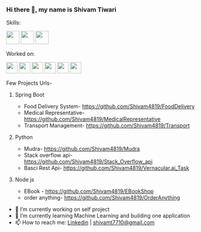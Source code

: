 ### Hi there 👋, my name is Shivam Tiwari

Skills:

<img src='https://img.shields.io/badge/Java-ED8B00?style=for-the-badge&logo=java&logoColor=white' height='35'/> <img src='https://img.shields.io/badge/MySQL-00000F?style=for-the-badge&logo=mysql&logoColor=white' height='35' /> <img src='https://img.shields.io/badge/Spring Boot-ED8B00?style=for-the-badge&logo=Spring Boot&logoColor=orage' height='35' /> 

Worked on:

<img src='https://img.shields.io/badge/Android-3DDC84?style=for-the-badge&logo=android&logoColor=white' height='30'/> <img src='https://img.shields.io/badge/Python-00000F?style=for-the-badge&logo=Python&logoColor=white' height='30' /> <img src='https://img.shields.io/badge/React Js-ED8B00?style=for-the-badge&logo=React&logoColor=orage' height='30' /> <img src='https://img.shields.io/badge/Node Js-3DDC84?style=for-the-badge&logo=Node.js&logoColor=white' height='30'/> <img src='https://img.shields.io/badge/Redis-00000F?style=for-the-badge&logo=Redis&logoColor=white' height='30' /> <img src='https://img.shields.io/badge/Mongo DB-ED8B00?style=for-the-badge&logo=MongoDB&logoColor=orage' height='30' />

Few Projects Urls-
 1. Spring Boot
 
    - Food Delivery System- https://github.com/Shivam4819/FoodDelivery
    - Medical Representative- https://github.com/Shivam4819/MedicalRepresentative
    - Transport Management- https://github.com/Shivam4819/Transport  
 
 2. Python 
 
    - Mudra- https://github.com/Shivam4819/Mudra
    - Stack overflow api- https://github.com/Shivam4819/Stack_Overflow_api
    - Basci Rest Api- https://github.com/Shivam4819/Vernacular.ai_Task
    

 3. Node js
    - EBook - https://github.com/Shivam4819/EBookShop
    - order anything- https://github.com/Shivam4819/OrderAnything

- 🔭 I’m currently working on self project
- 🌱 I’m currently learning Machine Learning and building one application
- 📫 How to reach me: [Linkedin](https://www.linkedin.com/in/shivam-tiwari-b92163173/) | [shivamt7710@gmail.com]()


